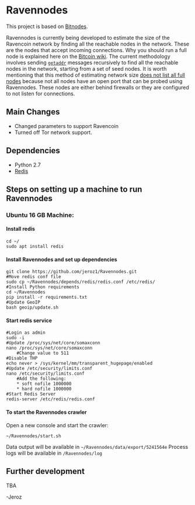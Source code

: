 # Ravennodes
This project is based on [Bitnodes](https://github.com/ayeowch/bitnodes).

Ravennodes is currently being developed to estimate the size of the Ravencoin network by finding all the reachable nodes in the network. These are the nodes that accept incoming connections. Why you should run a full node is explained here on the [Bitcoin wiki](https://en.bitcoin.it/wiki/Full_node). The current methodology involves sending [`getaddr`](https://en.bitcoin.it/wiki/Satoshi_Client_Node_Discovery) messages recursively to find all the reachable nodes in the network, starting from a set of seed nodes. It is worth mentioning that this method of estimating network size [does not list all full nodes](https://en.bitcoin.it/wiki/Clearing_Up_Misconceptions_About_Full_Nodes) because not all nodes have an open port that can be probed using Ravennodes. These nodes are either behind firewalls or they are configured to not listen for connections. 

## Main Changes
- Changed parameters to support Ravencoin
- Turned off Tor network support.

## Dependencies
- Python 2.7
- [Redis](https://redislabs.com/)

## Steps on setting up a machine to run Ravennodes 
### Ubuntu 16 GB Machine:
#### Install redis 
```
cd ~/
sudo apt install redis
```
#### Install Ravennodes and set up dependencies
```
git clone https://github.com/jeroz1/Ravennodes.git
#Move redis conf file
sudo cp ~/Ravennodes/depends/redis/redis.conf /etc/redis/
#Install Python requirements
cd ~/Ravennodes
pip install -r requirements.txt
#Update GeoIP
bash geoip/update.sh
```
#### Start redis service
```
#Login as admin
sudo -i
#Update /proc/sys/net/core/somaxconn
nano /proc/sys/net/core/somaxconn
	#Change value to 511
#Disable THP
echo never > /sys/kernel/mm/transparent_hugepage/enabled
#Update /etc/security/limits.conf
nano /etc/security/limits.conf
	#Add the following:
	* soft nofile 1000000
	* hard nofile 1000000
#Start Redis Server
redis-server /etc/redis/redis.conf
```
#### To start the Ravennodes crawler
Open a new console and start the crawler:
```
~/Ravennodes/start.sh
```
Data output will be available in `~/Ravennodes/data/export/5241564e`
Process logs  will be available in `/Ravennodes/log`
## Further development
TBA

-Jeroz

